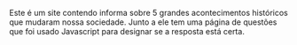 Este é um site contendo informa sobre 5 grandes acontecimentos históricos que mudaram nossa sociedade. Junto a ele tem uma página de questões que foi usado Javascript para designar se a resposta está certa.
